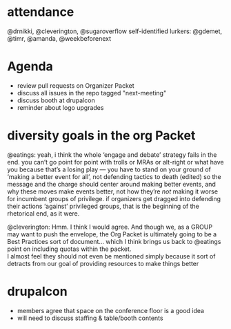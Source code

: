 # attendance
@drnikki, @cleverington, @sugaroverflow
self-identified lurkers: @gdemet, @timr, @amanda, @weekbeforenext


# Agenda
- review pull requests on Organizer Packet
- discuss all issues in the repo tagged "next-meeting"
- discuss booth at drupalcon
- reminder about logo upgrades

# diversity goals in the org Packet
@eatings:
yeah, i think the whole ‘engage and debate’ strategy fails in the end. you can’t go point for point with trolls or MRAs or alt-right or what have you because that’s a losing play — you have to stand on your ground of ‘making a better event for all’, not defending tactics to death (edited)
 so the message and the charge should center around making better events, and why these moves make events better, not how they’re _not_ making it worse for incumbent groups of privilege. if organizers get dragged into defending their actions ‘against’ privileged groups, that is the beginning of the rhetorical end, as it were.

@cleverington:
Hmm. I think I would agree. And though we, as a GROUP may want to push the envelope, the Org Packet is ultimately going to be a Best Practices sort of document... which I think brings us back to @eatings point on including quotas within the packet.  
I almost feel they should not even be mentioned simply because it sort of detracts from our goal of providing resources to make things better

# drupalcon
- members agree that space on the conference floor is a good idea
- will need to discuss staffing & table/booth contents
